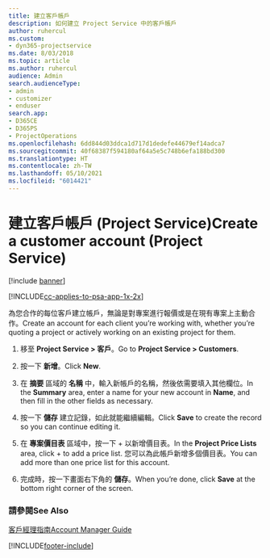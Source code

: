 ```yaml
---
title: 建立客戶帳戶
description: 如何建立 Project Service 中的客戶帳戶
author: ruhercul
ms.custom:
- dyn365-projectservice
ms.date: 8/03/2018
ms.topic: article
ms.author: ruhercul
audience: Admin
search.audienceType:
- admin
- customizer
- enduser
search.app:
- D365CE
- D365PS
- ProjectOperations
ms.openlocfilehash: 6dd844d03ddca1d717d1dedefe44679ef14adca7
ms.sourcegitcommit: 40f68387f594180af64a5e5c748b6efa188bd300
ms.translationtype: HT
ms.contentlocale: zh-TW
ms.lasthandoff: 05/10/2021
ms.locfileid: "6014421"
---
```

# <a name="create-a-customer-account-project-service"></a><span data-ttu-id="6e82a-103">建立客戶帳戶 (Project Service)</span><span class="sxs-lookup"><span data-stu-id="6e82a-103">Create a customer account (Project Service)</span></span>

[!include [banner](../includes/psa-now-project-operations.md)]

[!INCLUDE[cc-applies-to-psa-app-1x-2x](../includes/cc-applies-to-psa-app-1x-2x.md)]

<span data-ttu-id="6e82a-104">為您合作的每位客戶建立帳戶，無論是對專案進行報價或是在現有專案上主動合作。</span><span class="sxs-lookup"><span data-stu-id="6e82a-104">Create an account for each client you’re working with, whether you’re quoting a project or actively working on an existing project for them.</span></span>  
  
1.  <span data-ttu-id="6e82a-105">移至 **Project Service > 客戶**。</span><span class="sxs-lookup"><span data-stu-id="6e82a-105">Go to **Project Service > Customers**.</span></span>  
  
2.  <span data-ttu-id="6e82a-106">按一下 **新增**。</span><span class="sxs-lookup"><span data-stu-id="6e82a-106">Click **New**.</span></span>  
  
3.  <span data-ttu-id="6e82a-107">在 **摘要** 區域的 **名稱** 中，輸入新帳戶的名稱，然後依需要填入其他欄位。</span><span class="sxs-lookup"><span data-stu-id="6e82a-107">In the **Summary** area, enter a name for your new account in **Name**, and then fill in the other fields as necessary.</span></span>  
  
4.  <span data-ttu-id="6e82a-108">按一下 **儲存** 建立記錄，如此就能繼續編輯。</span><span class="sxs-lookup"><span data-stu-id="6e82a-108">Click **Save** to create the record so you can continue editing it.</span></span>  
  
5.  <span data-ttu-id="6e82a-109">在 **專案價目表** 區域中，按一下 + 以新增價目表。</span><span class="sxs-lookup"><span data-stu-id="6e82a-109">In the **Project Price Lists** area, click + to add a price list.</span></span> <span data-ttu-id="6e82a-110">您可以為此帳戶新增多個價目表。</span><span class="sxs-lookup"><span data-stu-id="6e82a-110">You can add more than one price list for this account.</span></span>  
  
6.  <span data-ttu-id="6e82a-111">完成時，按一下畫面右下角的 **儲存**。</span><span class="sxs-lookup"><span data-stu-id="6e82a-111">When you’re done, click **Save** at the bottom right corner of the screen.</span></span>  
  
### <a name="see-also"></a><span data-ttu-id="6e82a-112">請參閱</span><span class="sxs-lookup"><span data-stu-id="6e82a-112">See Also</span></span>  
 [<span data-ttu-id="6e82a-113">客戶經理指南</span><span class="sxs-lookup"><span data-stu-id="6e82a-113">Account Manager Guide</span></span>](../psa/account-manager-guide.md)


[!INCLUDE[footer-include](../includes/footer-banner.md)]